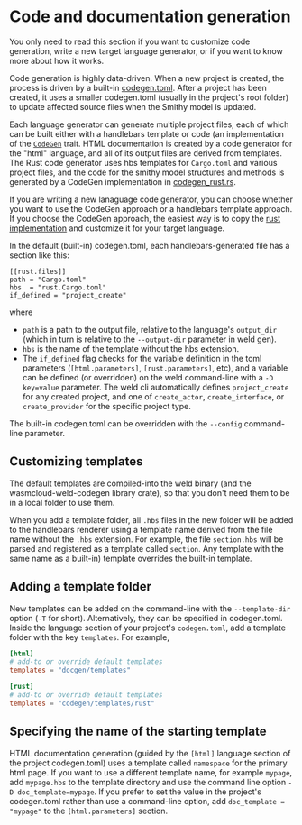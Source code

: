 # Code and documentation generation

You only need to read this section if you want to customize code generation, write a new target language generator, or if you want to know more about how it works.

Code generation is highly data-driven. When a new project is created, the process is  driven by a built-in [codegen.toml](../codegen/templates/codegen.toml). After a project has been created, it uses a smaller codegen.toml (usually in the project's root folder) to update affected source files when the Smithy model is updated.


Each language generator can generate multiple project files, each of which can be built either with a handlebars template or code (an implementation of the [`CodeGen`](../../codegen/src/gen.rs) trait. HTML documentation is created by a code generator for the "html" language, and all of its output files are derived from templates. The Rust code generator uses hbs templates for `Cargo.toml` and various project files, and the code for the smithy model structures and methods is generated by a CodeGen implementation in [codegen_rust.rs](../../codegen/src/codegen_rust.rs).

If you are writing a new lanaguage code generator, you can choose whether you want to use the CodeGen approach or a handlebars template approach. If you choose the CodeGen approach, the easiest way is to copy the [rust implementation](../../codegen/src/codegen_rs) and customize it for your target language.

In the default (built-in) codegen.toml, each handlebars-generated file has a section like this:

```
[[rust.files]]
path = "Cargo.toml"
hbs  = "rust.Cargo.toml"
if_defined = "project_create"
```

where

- `path` is a path to the output file, relative to the language's `output_dir` (which in turn is relative to the `--output-dir` parameter in weld gen).
- `hbs` is the name of the template without the hbs extension.
- The `if_defined` flag checks for the variable definition in the toml parameters (`[html.parameters]`, `[rust.parameters]`, etc), and a variable can be defined (or overridden) on the weld command-line with a `-D key=value` parameter. The weld cli automatically defines `project_create` for any created project, and one of  `create_actor`, `create_interface`, or `create_provider` for the specific project type.

The built-in codegen.toml can be overridden with the `--config` command-line parameter.

## Customizing templates

The default templates are compiled-into the weld binary (and the wasmcloud-weld-codegen library crate), so that you don't need them to be in a local folder to use them.

When you add a template folder, all `.hbs` files in the new folder will be added to the handlebars renderer using a template name derived from the file name without the `.hbs` extension. For example, the file `section.hbs` will be parsed and registered as a template called `section`. Any template with the same name as a built-in) template overrides the built-in template.

## Adding a template folder

New templates can be added on the command-line with the `--template-dir` option (`-T` for short). Alternatively, they can be specified in codegen.toml. Inside the language section of your project's `codegen.toml`, add a template folder with the key `templates`. For example,

```toml
[html]
# add-to or override default templates
templates = "docgen/templates"
```

```toml
[rust]
# add-to or override default templates
templates = "codegen/templates/rust"
```

## Specifying the name of the starting template

HTML documentation generation (guided by the `[html]` language section of the project codegen.toml) uses a template called `namespace` for the primary html page. If you want to use a different template name, for example `mypage`, add `mypage.hbs` to the template directory and use the command line option `-D doc_template=mypage`. If you prefer to set the value in the project's codegen.toml rather than use a command-line option, add `doc_template = "mypage"` to the `[html.parameters]` section.

